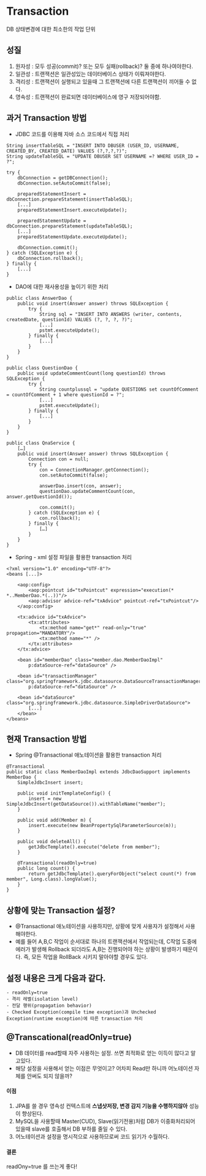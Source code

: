 # Transaction 
DB 상태변경에 대한 최소한의 작업 단위


## 성질
1. 원자성 : 모두 성공(commit)? 또는 모두 실패(rollback)? 둘 중에 하나여야한다.
2. 일관성 : 트랜잭션은 일관성있는 데이터베이스 상태가 이뤄져야한다.
3. 격리성 : 트랜잭션이 실행되고 있을때 그 트랜잭션에 다른 트랜잭션이 끼어들 수 없다. 
4. 영속성 : 트랜잭션이 완료되면 데이터베이스에 영구 저장되어야함.

## 과거 Transaction  방법
- JDBC 코드를 이용해 자바 소스 코드에서 직접 처리
```
String insertTableSQL = "INSERT INTO DBUSER (USER_ID, USERNAME, CREATED_BY, CREATED_DATE) VALUES (?,?,?,?)";
String updateTableSQL = "UPDATE DBUSER SET USERNAME =? WHERE USER_ID = ?";

try {
    dbConnection = getDBConnection();
    dbConnection.setAutoCommit(false);

    preparedStatementInsert = dbConnection.prepareStatement(insertTableSQL);
    [...]
    preparedStatementInsert.executeUpdate();

    preparedStatementUpdate = dbConnection.prepareStatement(updateTableSQL);
    [...]
    preparedStatementUpdate.executeUpdate();

    dbConnection.commit();
} catch (SQLException e) {
    dbConnection.rollback();
} finally {
    [...]
}
```

- DAO에 대한 재사용성을 높이기 위한 처리
```
public class AnswerDao {
    public void insert(Answer answer) throws SQLException {
        try {
            String sql = "INSERT INTO ANSWERS (writer, contents, createdDate, questionId) VALUES (?, ?, ?, ?)";
            [...]
            pstmt.executeUpdate();
        } finally {
            [...]
        }       
    }
}

public class QuestionDao {
    public void updateCommentCount(long questionId) throws SQLException {
        try {
            String countplussql = "update QUESTIONS set countOfComment = countOfComment + 1 where questionId = ?";
            [...]
            pstmt.executeUpdate();
        } finally {
            [...]
        }       
    }    
}
```

```
public class QnaService {
    […]
    public void insert(Answer answer) throws SQLException {
        Connection con = null; 
        try {
            con = ConnectionManager.getConnection();
            con.setAutoCommit(false);
            
            answerDao.insert(con, answer);
            questionDao.updateCommentCount(con, answer.getQuestionId());
            
            con.commit();
        } catch (SQLException e) {
            con.rollback();
        } finally {
            […]
        }
    }
}
```

- Spring - xml 설정 파일을 활용한 transaction 처리
```
<?xml version="1.0" encoding="UTF-8"?>
<beans [...]>

    <aop:config>
        <aop:pointcut id="txPointcut" expression="execution(* *..MemberDao.*(..))"/>
        <aop:advisor advice-ref="txAdvice" pointcut-ref="txPointcut"/>
    </aop:config>
    
    <tx:advice id="txAdvice">
        <tx:attributes>
            <tx:method name="get*" read-only="true" propagation="MANDATORY"/>
            <tx:method name="*" />
        </tx:attributes>
    </tx:advice>  
    
    <bean id="memberDao" class="member.dao.MemberDaoImpl" 
        p:dataSource-ref="dataSource" />
    
    <bean id="transactionManager" class="org.springframework.jdbc.datasource.DataSourceTransactionManager" 
        p:dataSource-ref="dataSource" />
    
    <bean id="dataSource" class="org.springframework.jdbc.datasource.SimpleDriverDataSource">
        [...]
    </bean>
</beans>
```

## 현재 Transaction 방법
- Spring @Transactional 애노테이션을 활용한 transaction 처리
```
@Transactional
public static class MemberDaoImpl extends JdbcDaoSupport implements MemberDao {
    SimpleJdbcInsert insert;

    public void initTemplateConfig() {
        insert = new SimpleJdbcInsert(getDataSource()).withTableName("member");
    }
    
    public void add(Member m) {
        insert.execute(new BeanPropertySqlParameterSource(m));
    }
    
    public void deleteAll() {
        getJdbcTemplate().execute("delete from member");
    }
    
    @Transactional(readOnly=true)
    public long count() {
        return getJdbcTemplate().queryForObject("select count(*) from member", Long.class).longValue();
    }
}
```

## 상황에 맞는 Transaction 설정?
- @Transactional 애노테이션을 사용하지만, 상황에 맞게 사용자가 설정해서 사용해야한다.
- 예를 들어 A,B,C 작업이 순서대로 하나의 트랜잭션에서 작업되는데, C작업 도중에 에러가 발생해 Rollback 되더라도 A,B는 진행되어야 하는 상황이 발생하기 때문이다. 
즉, 모든 작업을 RollBack 시키지 말아야할 경우도 있다.


## 설정 내용은 크게 다음과 같다.
```
- readOnly=true
- 격리 레벨(isolation level)
- 전달 행위(propagation behavior)
- Checked Exception(compile time exception)과 Unchecked Exception(runtime exception)에 따른 transaction 처리
```

## @Transcational(readOnly=true)
- DB 데이터를 read할때 자주 사용하는 설정. 쓰면 최적화로 얻는 이득이 많다고 알고있다.
- 해당 설정을 사용해서 얻는 이점은 무엇이고? 어차피 Read만 하니까 어노테이션 자체를 안써도 되지 않을까?

#### 이점
1. JPA를 쓸 경우 영속성 컨텍스트에 **스냅샷저장, 변경 감지 기능을 수행하지않아** 성능이 향상된다.
2. MySQL을 사용할때 Master(CUD), Slave(읽기전용)처럼 DB가 이중화처리되어있을때 slave를 호출해서 DB 부하를 줄일 수 있다.
3. 어노테이션과 설정을 명시적으로 사용하므로써 코드 읽기가 수월하다.

#### 결론
readOny=true 를 쓰는게 좋다!

